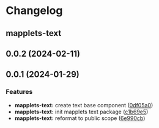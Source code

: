 # Changelog

## mapplets-text

## 0.0.2 (2024-02-11)



## 0.0.1 (2024-01-29)


### Features

* **mapplets-text:** create text base component ([0df05a0](https://github.com/mapplesorg/mapplets/commit/0df05a0b8079fdab2023b1a7dd3a84d2f4fe781f))
* **mapplets-text:** init mapplets text package ([c1b69e5](https://github.com/mapplesorg/mapplets/commit/c1b69e50e29b66be9e17c99e5e22bccc44c6f2f3))
* **mapplets-text:** reformat to public scope ([6e990cb](https://github.com/mapplesorg/mapplets/commit/6e990cb9b0632cf2dd2cd4849499168358326bcf))


